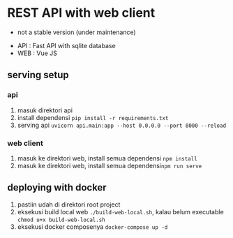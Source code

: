 # REST API with web client
* not a stable version (under maintenance)
- API : Fast API with sqlite database
- WEB : Vue JS

## serving setup
### api
1. masuk direktori api
2. install dependensi ```pip install -r requirements.txt ```
1. serving api ```uvicorn api.main:app --host 0.0.0.0 --port 8000 --reload```
   
### web client
1. masuk ke direktori web, install semua dependensi ```npm install```
2. masuk ke direktori web, install semua dependensi```npm run serve```



## deploying with docker
1. pastiin udah di direktori root project
2. eksekusi build local web ```./build-web-local.sh```, kalau belum executable ```chmod u+x build-web-local.sh```
3. eksekusi docker composenya ```docker-compose up -d```